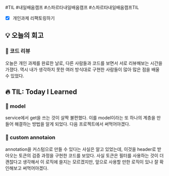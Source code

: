 #TIL #내일배움캠프 #스파르타내일배움캠프 #스파르타내일배움캠프TIL 

- [x] 개인과제 리팩토링하기

## 💡 오늘의 회고
### 👀 코드 리뷰
오늘은 개인 과제를 완료한 날로, 다른 사람들과 코드를 보면서 서로 리뷰해보는 시간을 가졌다. 역시 내가 생각하지 못한 여러 방식대로 구현한 사람들이 많아 많은 점을 배울 수 있었다.


## 🔥 TIL: Today I Learned
### 👀 model
service에서 get을 쓰는 것이 살짝 불편했다. 이를 model이라는 또 하나의 계층을 만들어 해결하는 방법을 알게 되었다. 다음 프로젝트에서 써먹어야겠다.

### 👀 custom annotaion
annotation을 커스텀으로 만들 수 있다는 사실은 알고 있었는데, 이것을 header로 받아오는 토큰의 검증 과정을 구현한 코드를 보았다. 사실 토큰은 필터를 사용하는 것이 더 괜찮다고 생각해서 이 로직에 쓸지는 모르겠지만, 앞으로 사용할 만한 로직이 있나 잘 확인해보고 써먹어야겠다.

